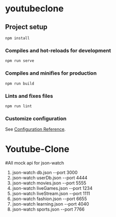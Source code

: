 # youtubeclone

## Project setup
```
npm install
```

### Compiles and hot-reloads for development
```
npm run serve
```

### Compiles and minifies for production
```
npm run build
```

### Lints and fixes files
```
npm run lint
```

### Customize configuration
See [Configuration Reference](https://cli.vuejs.org/config/).
# Youtube-Clone

#All mock api for json-watch
1. json-watch db.json --port 3000
2. json-watch userDb.json --port 4444
3. json-watch movies.json --port 5555
4. json-watch liveGames.json --port 1234
5. json-watch liveStream.json --port 1111
6. json-watch fashion.json --port 6655
7. json-watch learning.json --port 4040
8. json-watch sports.json --port 7766
